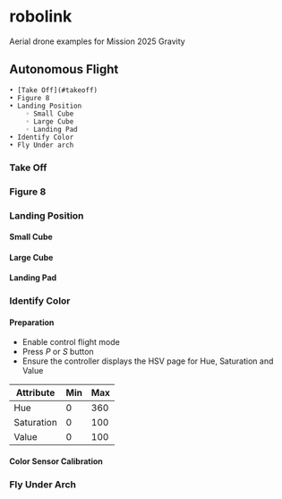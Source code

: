 # robolink
Aerial drone examples for Mission 2025 Gravity

## Autonomous Flight
    • [Take Off](#takeoff)
    • Figure 8
    • Landing Position
        ◦ Small Cube
        ◦ Large Cube
        ◦ Landing Pad
    • Identify Color
    • Fly Under arch
### <a name="takeoff">Take Off</a>

### Figure 8

### Landing Position

#### Small Cube

#### Large Cube

#### Landing Pad

### Identify Color
#### Preparation
- Enable control flight mode
- Press *P* or *S* button
- Ensure the controller displays the HSV page for Hue, Saturation and Value

| Attribute | Min | Max |
|-----------|-----|-----|
| Hue | 0 | 360 |
| Saturation | 0 | 100 |
| Value | 0 | 100 |

#### Color Sensor Calibration


### Fly Under Arch
